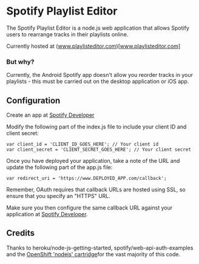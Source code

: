 
# Spotify Playlist Editor

The Spotify Playlist Editor is a node.js web application that allows Spotify users to rearrange tracks in their playlists online.

Currently hosted at (www.playlisteditor.com)[www.playlisteditor.com]

### But why?
Currently, the Android Spotify app doesn't allow you reorder tracks in your playlists - this must be carried out on the desktop application or iOS app.

## Configuration

Create an app at [Spotify Developer](https://developer.spotify.com/)

Modify the following part of the index.js file to include your client ID and client secret:

```
var client_id = 'CLIENT_ID_GOES_HERE'; // Your client id
var client_secret = 'CLIENT_SECRET_GOES_HERE'; // Your client secret
```

Once you have deployed your application, take a note of the URL and update the following part of the app.js file:

```
var redirect_uri = 'https://www.DEPLOYED_APP.com/callback';
```

Remember, OAuth requires that callback URLs are hosted using SSL, so ensure that you specify an "HTTPS" URL.

Make sure you then configure the same callback URL against your application at [Spotify Developer](https://developer.spotify.com/).

## Credits

Thanks to heroku/node-js-getting-started, spotify/web-api-auth-examples and the [OpenShift 'nodejs' cartridge](http://openshift.github.io/documentation/oo_cartridge_guide.html#nodejs)for the vast majority of this code.
